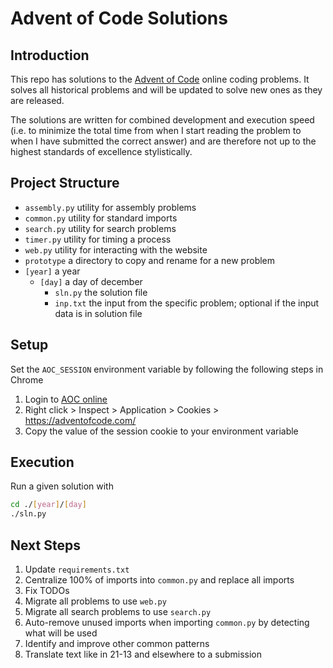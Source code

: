 # Advent of Code Solutions


## Introduction
This repo has solutions to the [Advent of Code](https://adventofcode.com/) 
online coding problems. It solves all historical problems and will be updated 
to solve new ones as they are released.

The solutions are written for combined development and execution speed (i.e. 
to minimize the total time from when I start reading the problem to when I have 
submitted the correct answer) and are therefore not up to the highest standards 
of excellence stylistically.


## Project Structure

- `assembly.py` utility for assembly problems
- `common.py` utility for standard imports
- `search.py` utility for search problems
- `timer.py` utility for timing a process
- `web.py` utility for interacting with the website
- `prototype` a directory to copy and rename for a new problem
- `[year]` a year
  - `[day]` a day of december
    - `sln.py` the solution file
    - `inp.txt` the input from the specific problem; optional if the input data is in solution file


## Setup

Set the `AOC_SESSION` environment variable by following the following steps in Chrome

1. Login to [AOC online](https://adventofcode.com/)
1. Right click > Inspect > Application > Cookies > https://adventofcode.com/
1. Copy the value of the session cookie to your environment variable


## Execution

Run a given solution with
```bash
cd ./[year]/[day]
./sln.py
```


## Next Steps

1. Update `requirements.txt`
1. Centralize 100% of imports into `common.py` and replace all imports
1. Fix TODOs
1. Migrate all problems to use `web.py`
1. Migrate all search problems to use `search.py`
1. Auto-remove unused imports when importing `common.py` by detecting what will be used 
1. Identify and improve other common patterns
1. Translate text like in 21-13 and elsewhere to a submission
